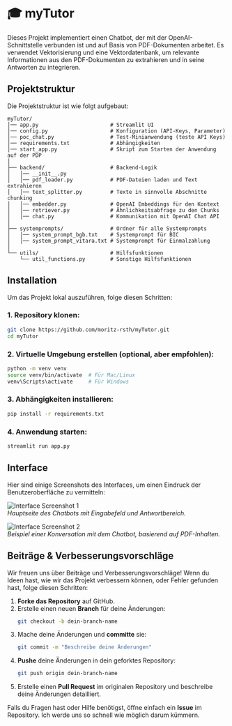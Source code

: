 # 🎓 myTutor
Dieses Projekt implementiert einen Chatbot, der mit der OpenAI-Schnittstelle verbunden ist und auf Basis von PDF-Dokumenten arbeitet. Es verwendet Vektorisierung und eine Vektordatenbank, um relevante Informationen aus den PDF-Dokumenten zu extrahieren und in seine Antworten zu integrieren.

## Projektstruktur

Die Projektstruktur ist wie folgt aufgebaut:

```
myTutor/
│── app.py                       # Streamlit UI
│── config.py                    # Konfiguration (API-Keys, Parameter)
│── poc_chat.py                  # Test-Minianwendung (teste API Keys)
│── requirements.txt             # Abhängigkeiten
│── start_app.py                 # Skript zum Starten der Anwendung auf der PDP
│
├── backend/                     # Backend-Logik
│   │── __init__.py
│   │── pdf_loader.py            # PDF-Dateien laden und Text extrahieren
│   │── text_splitter.py         # Texte in sinnvolle Abschnitte chunking
│   │── embedder.py              # OpenAI Embeddings für den Kontext
│   │── retriever.py             # Ähnlichkeitsabfrage zu den Chunks
│   │── chat.py                  # Kommunikation mit OpenAI Chat API
│
├── systemprompts/               # Ordner für alle Systemprompts
│   │── system_prompt_bgb.txt    # Systemprompt für BIC
│   │── system_prompt_vitara.txt # Systemprompt für Einmalzahlung
│
└── utils/                       # Hilfsfunktionen
    └── util_functions.py        # Sonstige Hilfsfunktionen

```

## Installation

Um das Projekt lokal auszuführen, folge diesen Schritten:

### 1. Repository klonen:
```bash
git clone https://github.com/moritz-rsth/myTutor.git
cd myTutor
```

### 2. Virtuelle Umgebung erstellen (optional, aber empfohlen):
```bash
python -m venv venv
source venv/bin/activate  # Für Mac/Linux
venv\Scripts\activate     # Für Windows
```

### 3. Abhängigkeiten installieren:
```bash
pip install -r requirements.txt
```

### 4. Anwendung starten:
```bash
streamlit run app.py
```

## Interface

Hier sind einige Screenshots des Interfaces, um einen Eindruck der Benutzeroberfläche zu vermitteln:

![Interface Screenshot 1](images/interface_1.png)  
*Hauptseite des Chatbots mit Eingabefeld und Antwortbereich.*

![Interface Screenshot 2](images/interface_2.png)  
*Beispiel einer Konversation mit dem Chatbot, basierend auf PDF-Inhalten.*

## Beiträge & Verbesserungsvorschläge

Wir freuen uns über Beiträge und Verbesserungsvorschläge! Wenn du Ideen hast, wie wir das Projekt verbessern können, oder Fehler gefunden hast, folge diesen Schritten:

1. **Forke das Repository** auf GitHub.
2. Erstelle einen neuen **Branch** für deine Änderungen:
   ```bash
   git checkout -b dein-branch-name
   ```
3. Mache deine Änderungen und **committe** sie:
   ```bash
   git commit -m "Beschreibe deine Änderungen"
   ```
4. **Pushe** deine Änderungen in dein geforktes Repository:
   ```bash
   git push origin dein-branch-name
   ```
5. Erstelle einen **Pull Request** im originalen Repository und beschreibe deine Änderungen detailliert.

Falls du Fragen hast oder Hilfe benötigst, öffne einfach ein **Issue** im Repository. Ich werde uns so schnell wie möglich darum kümmern.
